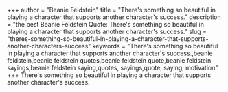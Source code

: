 +++
author = "Beanie Feldstein"
title = "There's something so beautiful in playing a character that supports another character's success."
description = "the best Beanie Feldstein Quote: There's something so beautiful in playing a character that supports another character's success."
slug = "theres-something-so-beautiful-in-playing-a-character-that-supports-another-characters-success"
keywords = "There's something so beautiful in playing a character that supports another character's success.,beanie feldstein,beanie feldstein quotes,beanie feldstein quote,beanie feldstein sayings,beanie feldstein saying,quotes, sayings,quote, saying, motivation"
+++
There's something so beautiful in playing a character that supports another character's success.
